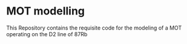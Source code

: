 # MOT modelling
 This Repository contains the requisite code for the modeling of a MOT operating on the D2 line of 87Rb
